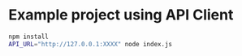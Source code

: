 # Example project using API Client

```sh
npm install
API_URL="http://127.0.0.1:XXXX" node index.js
```
